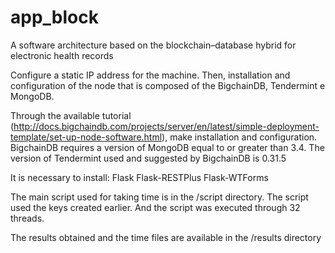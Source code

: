 # app_block
A software architecture based on the blockchain–database hybrid for electronic health records

Configure a static IP address for the machine.
Then, installation and configuration of the node that is composed of the BigchainDB, Tendermint e MongoDB.

Through the available tutorial (http://docs.bigchaindb.com/projects/server/en/latest/simple-deployment-template/set-up-node-software.html), make
installation and configuration. BigchainDB requires a version of MongoDB equal to or greater than 3.4. The version of Tendermint used and suggested by BigchainDB is 0.31.5

It is necessary to install:
Flask
Flask-RESTPlus
Flask-WTForms

The main script used for taking time is in the /script directory. The script used the keys created earlier. And the script was executed through 32 threads.

The results obtained and the time files are available in the /results directory

